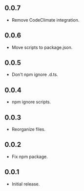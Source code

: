 ## 0.0.7
- Remove CodeClimate integration.

## 0.0.6
- Move scripts to package.json.

## 0.0.5
- Don't npm ignore .d.ts.

## 0.0.4
- npm ignore scripts.

## 0.0.3
- Reorganize files.

## 0.0.2
- Fix npm package.

## 0.0.1
- Initial release.
